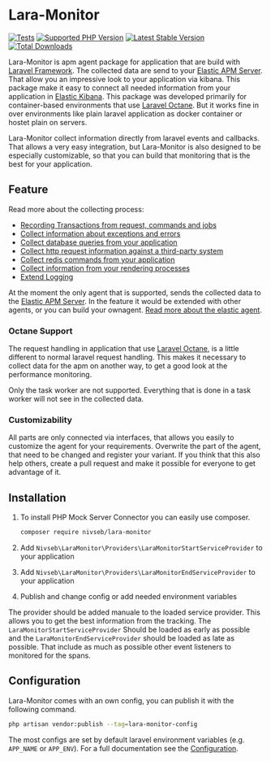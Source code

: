Lara-Monitor
============

[![Tests](https://img.shields.io/github/actions/workflow/status/nivseb/lara-monitor/test.yml?branch=main&label=Tests)](https://github.com/nivseb/lara-monitor/actions/workflows/tests.yml)
[![Supported PHP Version](https://badgen.net/packagist/php/nivseb/lara-monitor?color=8892bf)](https://www.php.net/supported-versions)
[![Latest Stable Version](https://poser.pugx.org/nivseb/lara-monitor/v/stable.svg)](https://packagist.org/packages/nivseb/lara-monitor)
[![Total Downloads](https://poser.pugx.org/nivseb/lara-monitor/downloads.svg)](https://packagist.org/packages/nivseb/lara-monitor)

Lara-Monitor is apm agent package for application that are build with [Laravel Framework](https://laravel.com). The
collected data are send to your [Elastic APM Server](https://github.com/elastic/apm-server). That allow you an
impressive
look to your application via kibana. This package make it easy to connect all needed information from your application
in [Elastic Kibana](https://www.elastic.co/de/kibana).
This package was developed primarily for container-based environments that
use [Laravel Octane](https://laravel.com/docs/master/octane).
But it works fine in over environments like plain laravel application as docker container or hostet plain on servers.

Lara-Monitor collect information directly from laravel events and callbacks. That allows a very easy integration,
but Lara-Monitor is also designed to be especially customizable, so that you can build that monitoring that is the
best for your application.

Feature
-------

Read more about the collecting process:

- [Recording Transactions from request, commands and jobs](./docs/Collecting/Transactions.md)
- [Collect information about exceptions and errors](./docs/Collecting/Errors.md)
- [Collect database queries from your application](./docs/Collecting/DatabaseQueries.md)
- [Collect http request information against a third-party system](./docs/Collecting/HttpRequests.md)
- [Collect redis commands from your application](./docs/Collecting/RedisCommands.md)
- [Collect information from your rendering processes](./docs/Collecting/Rendering.md)
- [Extend Logging](./docs/Collecting/Logging.md)

At the moment the only agent that is supported, sends the collected data to the
[Elastic APM Server](https://github.com/elastic/apm-server). In the feature it would be extended with other agents,
or you can build your ownagent. [Read more about the elastic agent](./docs/Agents/ElasticApm.md).

### Octane Support

The request handling in application that use [Laravel Octane](https://laravel.com/docs/master/octane), is a little
different
to normal laravel request handling. This makes it necessary to collect data for the apm on another way, to get a good
look
at the performance monitoring.

Only the task worker are not supported. Everything that is done in a task worker will not see in the collected data.

### Customizability

All parts are only connected via interfaces, that allows you easily to customize the agent for your requirements.
Overwrite the part of the agent, that need to be changed and register your variant.
If you think that this also help others, create a pull request and make it possible for everyone to get advantage of it.

Installation
------------

1. To install PHP Mock Server Connector you can easily use composer.

    ```sh
    composer require nivseb/lara-monitor
    ```

2. Add `Nivseb\LaraMonitor\Providers\LaraMonitorStartServiceProvider` to your application
3. Add `Nivseb\LaraMonitor\Providers\LaraMonitorEndServiceProvider` to your application
4. Publish and change config or add needed environment variables

The provider should be added manuale to the loaded service provider. This allows you to get the best information from
the tracking. The `LaraMonitorStartServiceProvider` Should be loaded as early as possible and the
`LaraMonitorEndServiceProvider`
should be loaded as late as possible. That include as much as possible other event listeners to monitored for the spans.

Configuration
-------------

Lara-Monitor comes with an own config, you can publish it with the following command.

```sh
php artisan vendor:publish --tag=lara-monitor-config
```

The most configs are set by default laravel environment variables (e.g. `APP_NAME` or `APP_ENV`).
For a full documentation see the [Configuration](docs/Configuration.md).

